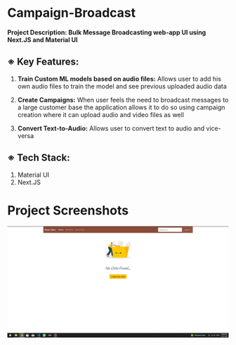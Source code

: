 # Campaign-Broadcast

**Project Description: Bulk Message Broadcasting web-app UI using Next.JS and Material UI**


## **※ Key Features:**

1. **Train Custom ML models based on audio files:**
   Allows user to add his own audio files to train the model and see previous uploaded audio data

2. **Create Campaigns:**
   When user feels the need to broadcast messages to a large customer base the application allows it to do so using campaign creation where it can upload audio and video files as well

3. **Convert Text-to-Audio:**
  Allows user to convert text to audio and vice-versa

  ## **※ Tech Stack:**
1. Material UI
2. Next.JS
   
# Project Screenshots
   ![projectImages/home.png](https://github.com/vishwajeetsalunke2080/NoteTaker/blob/1d0cb32ec814c0340085969cbfff6150359f535d/projectImages/home.png)
